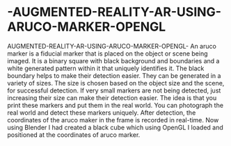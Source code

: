 # -AUGMENTED-REALITY-AR-USING-ARUCO-MARKER-OPENGL

AUGMENTED-REALITY-AR-USING-ARUCO-MARKER-OPENGL-
An aruco marker is a fiducial marker that is placed on the object or scene being imaged. 
It is a binary square with black background and boundaries and a white generated pattern within 
it that uniquely identifies it. The black boundary helps to make their detection easier. 
They can be generated in a variety of sizes. The size is chosen based on the object size and the scene, 
for successful detection. If very small markers are not being detected, just increasing their size can make 
their detection easier. The idea is that you print these markers and put them in the real world. 
You can photograph the real world and detect these markers uniquely. After detection, the coordinates of 
the aruco maker in the frame is recorded in real-time. Now using Blender I had created a black cube which using OpenGL 
I loaded and positioned at the coordinates of aruco marker.
